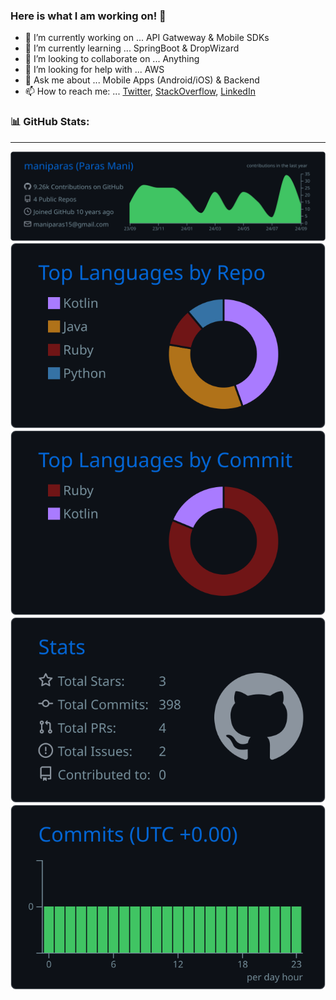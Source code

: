 ### Here is what I am working on! 👋

- 🔭 I’m currently working on ... API Gatweway & Mobile SDKs
- 🌱 I’m currently learning ... SpringBoot & DropWizard
- 👯 I’m looking to collaborate on ... Anything
- 🤔 I’m looking for help with ... AWS
- 💬 Ask me about ... Mobile Apps (Android/iOS) & Backend
- 📫 How to reach me: ... [Twitter](https://twitter.com/maniparas_), [StackOverflow](https://stackoverflow.com/users/2058844/paras), [LinkedIn](https://www.linkedin.com/in/maniparas/)


### 📊 GitHub Stats:
---

[![](https://raw.githubusercontent.com/maniparas/maniparas/master/profile-summary-card-output/github_dark/0-profile-details.svg)](https://github.com/vn7n24fzkq/github-profile-summary-cards)
[![](https://raw.githubusercontent.com/maniparas/maniparas/master/profile-summary-card-output/github_dark/1-repos-per-language.svg)](https://github.com/vn7n24fzkq/github-profile-summary-cards) [![](https://raw.githubusercontent.com/maniparas/maniparas/master/profile-summary-card-output/github_dark/2-most-commit-language.svg)](https://github.com/vn7n24fzkq/github-profile-summary-cards)
[![](https://raw.githubusercontent.com/maniparas/maniparas/master/profile-summary-card-output/github_dark/3-stats.svg)](https://github.com/vn7n24fzkq/github-profile-summary-cards) [![](https://raw.githubusercontent.com/maniparas/maniparas/master/profile-summary-card-output/github_dark/4-productive-time.svg)](https://github.com/vn7n24fzkq/github-profile-summary-cards)

